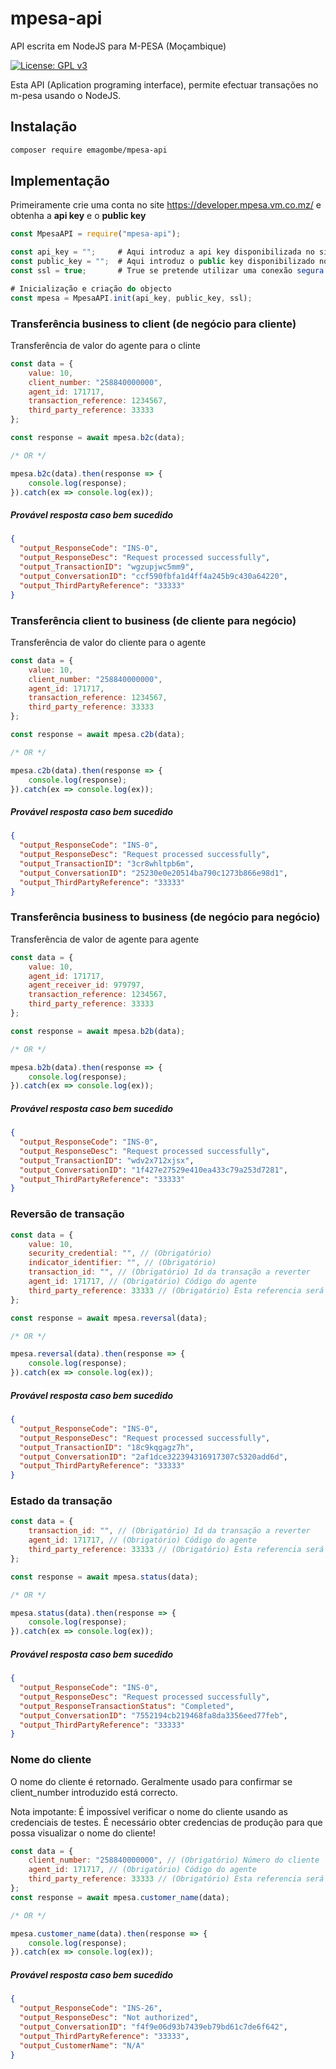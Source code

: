 # mpesa-api
API escrita em NodeJS para M-PESA (Moçambique)

[![License: GPL v3](https://img.shields.io/badge/License-GPLv3-blue.svg)](https://www.gnu.org/licenses/gpl-3.0)

Esta API (Aplication programing interface), permite efectuar transações no m-pesa usando o NodeJS.

## Instalação
```bash
composer require emagombe/mpesa-api
```
## Implementação

Primeiramente crie uma conta no site https://developer.mpesa.vm.co.mz/ e obtenha a **api key** e o **public key**
```JavaScript
const MpesaAPI = require("mpesa-api");

const api_key = "";		# Aqui introduz a api key disponibilizada no site
const public_key = "";	# Aqui introduz o public key disponibilizado no site
const ssl = true;		# True se pretende utilizar uma conexão segura (SSL)

# Inicialização e criação do objecto
const mpesa = MpesaAPI.init(api_key, public_key, ssl);
```
### Transferência business to client (de negócio para cliente)
Transferência de valor do agente para o clinte
```JavaScript
const data = {
	value: 10,
	client_number: "258840000000",
	agent_id: 171717,
	transaction_reference: 1234567,
	third_party_reference: 33333
};

const response = await mpesa.b2c(data);

/* OR */

mpesa.b2c(data).then(response => {
	console.log(response);
}).catch(ex => console.log(ex));

```
##### Provável resposta caso bem sucedido
```json
{
  "output_ResponseCode": "INS-0",
  "output_ResponseDesc": "Request processed successfully",
  "output_TransactionID": "wgzupjwc5mm9",
  "output_ConversationID": "ccf590fbfa1d4ff4a245b9c430a64220",
  "output_ThirdPartyReference": "33333"
}
```

### Transferência client to business (de cliente para negócio)
Transferência de valor do cliente para o agente
```JavaScript
const data = {
	value: 10,
	client_number: "258840000000",
	agent_id: 171717,
	transaction_reference: 1234567,
	third_party_reference: 33333
};

const response = await mpesa.c2b(data);

/* OR */

mpesa.c2b(data).then(response => {
	console.log(response);
}).catch(ex => console.log(ex));

```
##### Provável resposta caso bem sucedido
```json
{
  "output_ResponseCode": "INS-0",
  "output_ResponseDesc": "Request processed successfully",
  "output_TransactionID": "3cr8whltpb6m",
  "output_ConversationID": "25230e0e20514ba790c1273b866e98d1",
  "output_ThirdPartyReference": "33333"
}
```

### Transferência business to business (de negócio para negócio)
Transferência de valor de agente para agente
```JavaScript
const data = {
	value: 10,
	agent_id: 171717,
	agent_receiver_id: 979797,
	transaction_reference: 1234567,
	third_party_reference: 33333
};

const response = await mpesa.b2b(data);

/* OR */

mpesa.b2b(data).then(response => {
	console.log(response);
}).catch(ex => console.log(ex));

```
##### Provável resposta caso bem sucedido
```json
{
  "output_ResponseCode": "INS-0",
  "output_ResponseDesc": "Request processed successfully",
  "output_TransactionID": "wdv2x712xjsx",
  "output_ConversationID": "1f427e27529e410ea433c79a253d7281",
  "output_ThirdPartyReference": "33333"
}
```

### Reversão de transação

```JavaScript
const data = {
	value: 10,
	security_credential: "", // (Obrigatório)
	indicator_identifier: "", // (Obrigatório)
	transaction_id: "", // (Obrigatório) Id da transação a reverter
	agent_id: 171717, // (Obrigatório) Código do agente
	third_party_reference: 33333 // (Obrigatório) Esta referencia será usada para efectuar consulta das transações
};

const response = await mpesa.reversal(data);

/* OR */

mpesa.reversal(data).then(response => {
	console.log(response);
}).catch(ex => console.log(ex));

```
##### Provável resposta caso bem sucedido
```json
{
  "output_ResponseCode": "INS-0",
  "output_ResponseDesc": "Request processed successfully",
  "output_TransactionID": "18c9kqgagz7h",
  "output_ConversationID": "2af1dce322394316917307c5320add6d",
  "output_ThirdPartyReference": "33333"
}
```

### Estado da transação

```JavaScript
const data = {
	transaction_id: "", // (Obrigatório) Id da transação a reverter
	agent_id: 171717, // (Obrigatório) Código do agente
	third_party_reference: 33333 // (Obrigatório) Esta referencia será usada para efectuar consulta das transações
};

const response = await mpesa.status(data);

/* OR */

mpesa.status(data).then(response => {
	console.log(response);
}).catch(ex => console.log(ex));

```
##### Provável resposta caso bem sucedido
```json
{
  "output_ResponseCode": "INS-0",
  "output_ResponseDesc": "Request processed successfully",
  "output_ResponseTransactionStatus": "Completed",
  "output_ConversationID": "7552194cb219468fa8da3356eed77feb",
  "output_ThirdPartyReference": "33333"
}
```

### Nome do cliente

O nome do cliente é retornado. Geralmente usado para confirmar se client_number introduzido está correcto.

Nota impotante: É impossível verificar o nome do cliente usando as credenciais de testes. É necessário obter credencias de produção para que possa visualizar o nome do cliente!

```JavaScript
const data = {
	client_number: "258840000000", // (Obrigatório) Número do cliente
	agent_id: 171717, // (Obrigatório) Código do agente
	third_party_reference: 33333 // (Obrigatório) Esta referencia será usada para efectuar consulta das transações
};
const response = await mpesa.customer_name(data);

/* OR */

mpesa.customer_name(data).then(response => {
	console.log(response);
}).catch(ex => console.log(ex));
```
##### Provável resposta caso bem sucedido
```json
{
  "output_ResponseCode": "INS-26",
  "output_ResponseDesc": "Not authorized",
  "output_ConversationID": "f4f9e06d93b7439eb79bd61c7de6f642",
  "output_ThirdPartyReference": "33333",
  "output_CustomerName": "N/A"
}
```